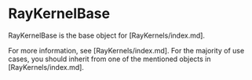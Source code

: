 # RayKernelBase

RayKernelBase is the base object for [RayKernels/index.md].

For more information, see [RayKernels/index.md]. For the majority of use cases, you should inherit from one of the mentioned objects in [RayKernels/index.md].
